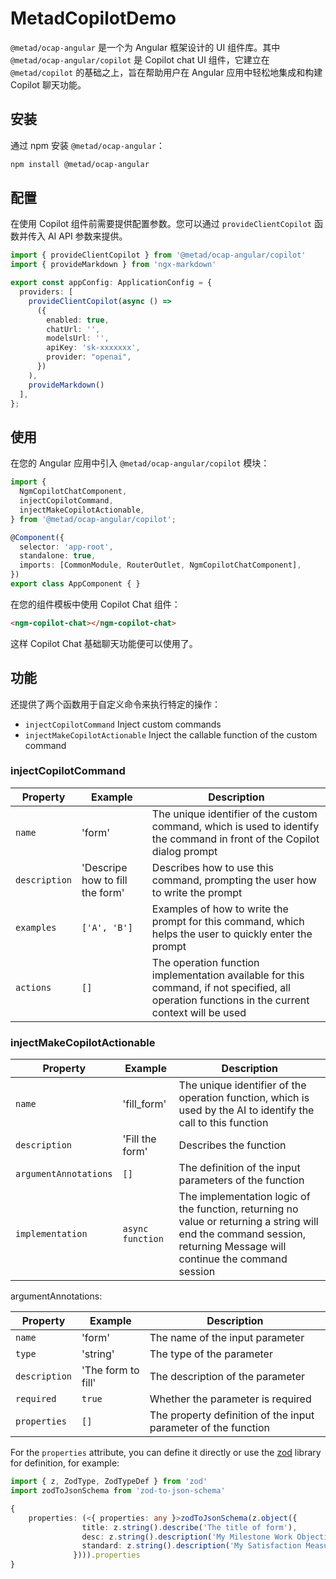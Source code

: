 # MetadCopilotDemo

`@metad/ocap-angular` 是一个为 Angular 框架设计的 UI 组件库。其中 `@metad/ocap-angular/copilot` 是 Copilot chat UI 组件，它建立在 `@metad/copilot` 的基础之上，旨在帮助用户在 Angular 应用中轻松地集成和构建 Copilot 聊天功能。

## 安装

通过 npm 安装 `@metad/ocap-angular`：

```bash
npm install @metad/ocap-angular
```

## 配置

在使用 Copilot 组件前需要提供配置参数。您可以通过 `provideClientCopilot` 函数并传入 AI API 参数来提供。

```typescript
import { provideClientCopilot } from '@metad/ocap-angular/copilot'
import { provideMarkdown } from 'ngx-markdown'

export const appConfig: ApplicationConfig = {
  providers: [
    provideClientCopilot(async () =>
      ({
        enabled: true,
        chatUrl: '',
        modelsUrl: '',
        apiKey: 'sk-xxxxxxx',
        provider: "openai",
      })
    ),
    provideMarkdown()
  ],
};
```

## 使用

在您的 Angular 应用中引入 `@metad/ocap-angular/copilot` 模块：

```typescript
import {
  NgmCopilotChatComponent,
  injectCopilotCommand,
  injectMakeCopilotActionable,
} from '@metad/ocap-angular/copilot';

@Component({
  selector: 'app-root',
  standalone: true,
  imports: [CommonModule, RouterOutlet, NgmCopilotChatComponent],
})
export class AppComponent { }
```

在您的组件模板中使用 Copilot Chat 组件：

```html
<ngm-copilot-chat></ngm-copilot-chat>
```

这样 Copilot Chat 基础聊天功能便可以使用了。

## 功能

还提供了两个函数用于自定义命令来执行特定的操作：

- `injectCopilotCommand` Inject custom commands
- `injectMakeCopilotActionable` Inject the callable function of the custom command


### injectCopilotCommand

| Property | Example | Description |
|------|------|------|
| `name` | 'form' | The unique identifier of the custom command, which is used to identify the command in front of the Copilot dialog prompt |
| `description` | 'Descripe how to fill the form' | Describes how to use this command, prompting the user how to write the prompt |
| `examples` | `['A', 'B']` | Examples of how to write the prompt for this command, which helps the user to quickly enter the prompt |
| `actions` | `[]` | The operation function implementation available for this command, if not specified, all operation functions in the current context will be used |

### injectMakeCopilotActionable

| Property | Example | Description |
|------|------|------|
| `name` | 'fill_form' | The unique identifier of the operation function, which is used by the AI to identify the call to this function |
| `description` | 'Fill the form' | Describes the function |
| `argumentAnnotations` | `[]` | The definition of the input parameters of the function |
| `implementation` | `async function` | The implementation logic of the function, returning no value or returning a string will end the command session, returning Message will continue the command session |

argumentAnnotations:

| Property | Example | Description |
|------|------|------|
| `name` | 'form' | The name of the input parameter |
| `type` | 'string' | The type of the parameter |
| `description` | 'The form to fill' | The description of the parameter |
| `required` | `true` | Whether the parameter is required |
| `properties` | `[]` | The property definition of the input parameter of the function |

For the `properties` attribute, you can define it directly or use the [zod](https://zod.dev/) library for definition, for example:

```ts
import { z, ZodType, ZodTypeDef } from 'zod'
import zodToJsonSchema from 'zod-to-json-schema'

{
    properties: (<{ properties: any }>zodToJsonSchema(z.object({
                title: z.string().describe('The title of form'),
                desc: z.string().description('My Milestone Work Objectives'),
                standard: z.string().description('My Satisfaction Measurement Standard'),
              }))).properties
}
```
